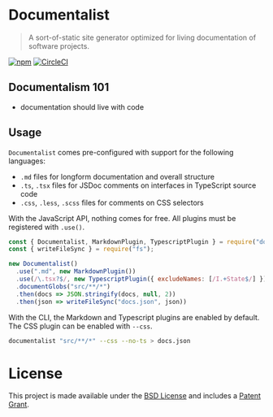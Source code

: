 # Documentalist

> A sort-of-static site generator optimized for living documentation of software projects.

[![npm](https://img.shields.io/npm/v/documentalist.svg)](https://www.npmjs.com/package/documentalist)
[![CircleCI](https://circleci.com/gh/palantir/documentalist.svg?style=shield&circle-token=1dbd27fe833e64bafb3e8de8ee111a2aee9bb79d)](https://circleci.com/gh/palantir/documentalist)

## Documentalism 101

- documentation should live with code

## Usage

`Documentalist` comes pre-configured with support for the following languages:

- `.md` files for longform documentation and overall structure
- `.ts`, `.tsx` files for JSDoc comments on interfaces in TypeScript source code
- `.css`, `.less`, `.scss` files for comments on CSS selectors

With the JavaScript API, nothing comes for free. All plugins must be registered with `.use()`.

```js
const { Documentalist, MarkdownPlugin, TypescriptPlugin } = require("documentalist");
const { writeFileSync } = require("fs");

new Documentalist()
  .use(".md", new MarkdownPlugin())
  .use(/\.tsx?$/, new TypescriptPlugin({ excludeNames: [/I.+State$/] }))
  .documentGlobs("src/**/*")
  .then(docs => JSON.stringify(docs, null, 2))
  .then(json => writeFileSync("docs.json", json))
```

With the CLI, the Markdown and Typescript plugins are enabled by default.
The CSS plugin can be enabled with `--css`.

```sh
documentalist "src/**/*" --css --no-ts > docs.json
```

# License

This project is made available under the [BSD License](https://github.com/palantir/documentalist/blob/master/LICENSE)
and includes a [Patent Grant](https://github.com/palantir/documentalist/blob/master/PATENTS).
